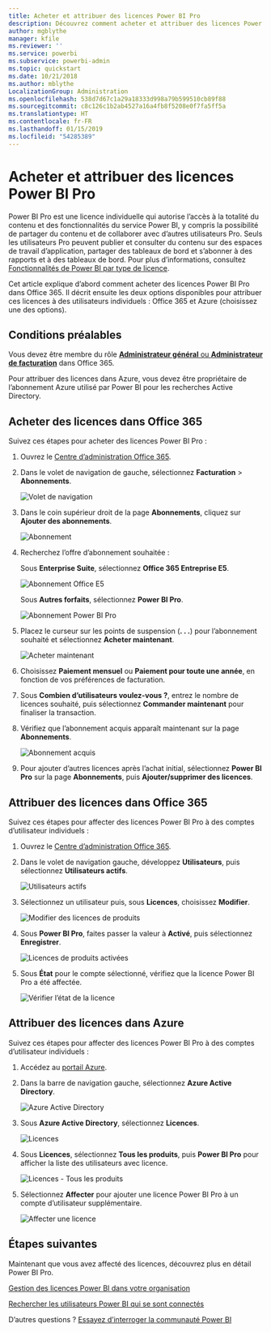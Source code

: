 ```yaml
---
title: Acheter et attribuer des licences Power BI Pro
description: Découvrez comment acheter et attribuer des licences Power BI Pro pour permettre à vos utilisateurs d’accéder à la totalité du contenu et des fonctionnalités du service Power BI.
author: mgblythe
manager: kfile
ms.reviewer: ''
ms.service: powerbi
ms.subservice: powerbi-admin
ms.topic: quickstart
ms.date: 10/21/2018
ms.author: mblythe
LocalizationGroup: Administration
ms.openlocfilehash: 538d7d67c1a29a18333d998a79b599510cb89f88
ms.sourcegitcommit: c8c126c1b2ab4527a16a4fb8f5208e0f7fa5ff5a
ms.translationtype: HT
ms.contentlocale: fr-FR
ms.lasthandoff: 01/15/2019
ms.locfileid: "54285389"
---
```

# <a name="purchase-and-assign-power-bi-pro-licenses"></a>Acheter et attribuer des licences Power BI Pro

Power BI Pro est une licence individuelle qui autorise l’accès à la totalité du contenu et des fonctionnalités du service Power BI, y compris la possibilité de partager du contenu et de collaborer avec d’autres utilisateurs Pro. Seuls les utilisateurs Pro peuvent publier et consulter du contenu sur des espaces de travail d’application, partager des tableaux de bord et s’abonner à des rapports et à des tableaux de bord. Pour plus d’informations, consultez [Fonctionnalités de Power BI par type de licence](service-features-license-type.md).

Cet article explique d’abord comment acheter des licences Power BI Pro dans Office 365. Il décrit ensuite les deux options disponibles pour attribuer ces licences à des utilisateurs individuels : Office 365 et Azure (choisissez une des options).

## <a name="prerequisites"></a>Conditions préalables

Vous devez être membre du rôle [**Administrateur général** ou **Administrateur de facturation**](https://support.office.com/article/about-office-365-admin-roles-da585eea-f576-4f55-a1e0-87090b6aaa9d?ui=en-US&rs=en-US&ad=US) dans Office 365.

Pour attribuer des licences dans Azure, vous devez être propriétaire de l’abonnement Azure utilisé par Power BI pour les recherches Active Directory.

## <a name="purchase-licenses-in-office-365"></a>Acheter des licences dans Office 365

Suivez ces étapes pour acheter des licences Power BI Pro :

1. Ouvrez le [Centre d’administration Office 365](https://portal.office.com/adminportal/home#/homepage).

2. Dans le volet de navigation de gauche, sélectionnez **Facturation** > **Abonnements**.

    ![Volet de navigation](media/service-admin-purchasing-power-bi-pro/service-purchasing-power-bi-pro-01.png)

3. Dans le coin supérieur droit de la page **Abonnements**, cliquez sur **Ajouter des abonnements**.

    ![Abonnement](media/service-admin-purchasing-power-bi-pro/service-purchasing-power-bi-pro-02.png)

4. Recherchez l’offre d’abonnement souhaitée :

    Sous **Enterprise Suite**, sélectionnez **Office 365 Entreprise E5**.

    ![Abonnement Office E5](media/service-admin-purchasing-power-bi-pro/service-purchasing-power-bi-pro-03.png)

    Sous **Autres forfaits**, sélectionnez **Power BI Pro**.

    ![Abonnement Power BI Pro](media/service-admin-purchasing-power-bi-pro/service-purchasing-power-bi-pro-04.png)

5. Placez le curseur sur les points de suspension (**. . .**) pour l’abonnement souhaité et sélectionnez **Acheter maintenant**.

    ![Acheter maintenant](media/service-admin-purchasing-power-bi-pro/service-purchasing-power-bi-pro-05.png)

6. Choisissez **Paiement mensuel** ou **Paiement pour toute une année**, en fonction de vos préférences de facturation.

7. Sous **Combien d’utilisateurs voulez-vous ?**, entrez le nombre de licences souhaité, puis sélectionnez **Commander maintenant** pour finaliser la transaction.

8. Vérifiez que l’abonnement acquis apparaît maintenant sur la page **Abonnements**.

   ![Abonnement acquis](media/service-admin-purchasing-power-bi-pro/service-purchasing-power-bi-pro-06.png)

9. Pour ajouter d’autres licences après l’achat initial, sélectionnez **Power BI Pro** sur la page **Abonnements**, puis **Ajouter/supprimer des licences**.

## <a name="assign-licenses-in-office-365"></a>Attribuer des licences dans Office 365

Suivez ces étapes pour affecter des licences Power BI Pro à des comptes d’utilisateur individuels :

1. Ouvrez le [Centre d’administration Office 365](https://portal.office.com/adminportal/home#/homepage).

2. Dans le volet de navigation gauche, développez **Utilisateurs**, puis sélectionnez **Utilisateurs actifs**.

    ![Utilisateurs actifs](media/service-admin-purchasing-power-bi-pro/service-assigning-power-bi-pro-licenses-05.png)

3. Sélectionnez un utilisateur puis, sous **Licences**, choisissez **Modifier**.

    ![Modifier des licences de produits](media/service-admin-purchasing-power-bi-pro/service-assigning-power-bi-pro-licenses-06.png)

4. Sous **Power BI Pro**, faites passer la valeur à **Activé**, puis sélectionnez **Enregistrer**.

    ![Licences de produits activées](media/service-admin-purchasing-power-bi-pro/service-assigning-power-bi-pro-licenses-07.png)

5. Sous **État** pour le compte sélectionné, vérifiez que la licence Power BI Pro a été affectée.

    ![Vérifier l’état de la licence](media/service-admin-purchasing-power-bi-pro/service-assigning-power-bi-pro-licenses-08.png)

## <a name="assign-licenses-in-azure"></a>Attribuer des licences dans Azure

Suivez ces étapes pour affecter des licences Power BI Pro à des comptes d’utilisateur individuels :

1. Accédez au [portail Azure](https://ms.portal.azure.com/#@microsoft.onmicrosoft.com/dashboard/private/39bc3cf7-31a4-43f6-954c-f2d69ca2f0).

2. Dans la barre de navigation gauche, sélectionnez **Azure Active Directory**.

    ![Azure Active Directory](media/service-admin-purchasing-power-bi-pro/service-assigning-power-bi-pro-licenses-01.png)

3. Sous **Azure Active Directory**, sélectionnez **Licences**.

    ![Licences](media/service-admin-purchasing-power-bi-pro/service-assigning-power-bi-pro-licenses-02.png)

4. Sous **Licences**, sélectionnez **Tous les produits**, puis **Power BI Pro** pour afficher la liste des utilisateurs avec licence.

    ![Licences - Tous les produits](media/service-admin-purchasing-power-bi-pro/service-assigning-power-bi-pro-licenses-03.png)

5. Sélectionnez **Affecter** pour ajouter une licence Power BI Pro à un compte d’utilisateur supplémentaire.

    ![Affecter une licence](media/service-admin-purchasing-power-bi-pro/service-assigning-power-bi-pro-licenses-04.png)

## <a name="next-steps"></a>Étapes suivantes

Maintenant que vous avez affecté des licences, découvrez plus en détail Power BI Pro.

[Gestion des licences Power BI dans votre organisation](service-admin-licensing-organization.md)

[Rechercher les utilisateurs Power BI qui se sont connectés](service-admin-access-usage.md)

D’autres questions ? [Essayez d’interroger la communauté Power BI](https://community.powerbi.com/)

